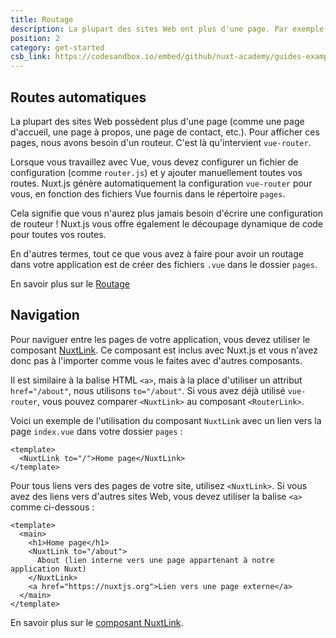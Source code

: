 ```yaml
---
title: Routage
description: La plupart des sites Web ont plus d'une page. Par exemple, une page d'accueil, une page à propos, une page de contact, etc. Pour afficher ces pages, nous avons besoin d'un routeur.
position: 2
category: get-started
csb_link: https://codesandbox.io/embed/github/nuxt-academy/guides-examples/tree/master/01_get_started/02_routing?fontsize=14&hidenavigation=1&theme=dark
---
```


## Routes automatiques

La plupart des sites Web possèdent plus d'une page (comme une page d'accueil, une page à propos, une page de contact, etc.). Pour afficher ces pages, nous avons besoin d'un routeur. C'est là qu'intervient `vue-router`.

Lorsque vous travaillez avec Vue, vous devez configurer un fichier de configuration (comme `router.js`) et y ajouter manuellement toutes vos routes. Nuxt.js génère automatiquement la configuration `vue-router` pour vous, en fonction des fichiers Vue fournis dans le répertoire `pages`.

Cela signifie que vous n'aurez plus jamais besoin d'écrire une configuration de routeur ! Nuxt.js vous offre également le découpage dynamique de code pour toutes vos routes.

En d'autres termes, tout ce que vous avez à faire pour avoir un routage dans votre application est de créer des fichiers `.vue` dans le dossier `pages`.

<base-alert type="next">

En savoir plus sur le [Routage](/docs/2.x/features/file-system-routing)

</base-alert>

## Navigation

Pour naviguer entre les pages de votre application, vous devez utiliser le composant [NuxtLink](/docs/2.x/features/nuxt-components#the-nuxtlink-component). Ce composant est inclus avec Nuxt.js et vous n'avez donc pas à l'importer comme vous le faites avec d'autres composants.

Il est similaire à la balise HTML `<a>`, mais à la place d'utiliser un attribut `href="/about"`, nous utilisons `to="/about"`. Si vous avez déjà utilisé `vue-router`, vous pouvez comparer `<NuxtLink>` au composant `<RouterLink>`.

Voici un exemple de l'utilisation du composant `NuxtLink` avec un lien vers la page `index.vue` dans votre dossier `pages` :

```html{}[pages/index.vue]
<template>
  <NuxtLink to="/">Home page</NuxtLink>
</template>
```

Pour tous liens vers des pages de votre site, utilisez `<NuxtLink>`. Si vous avez des liens vers d'autres sites Web, vous devez utiliser la balise `<a>` comme ci-dessous :

```html{}[pages/index.vue]
<template>
  <main>
    <h1>Home page</h1>
    <NuxtLink to="/about">
      About (lien interne vers une page appartenant à notre application Nuxt)
    </NuxtLink>
    <a href="https://nuxtjs.org">Lien vers une page externe</a>
  </main>
</template>
```

<app-modal>
  <code-sandbox :src="csb_link"></code-sandbox>
</app-modal>

<base-alert type="next">

En savoir plus sur le [composant NuxtLink](/docs/2.x/features/nuxt-components#the-nuxtlink-component).

</base-alert>
